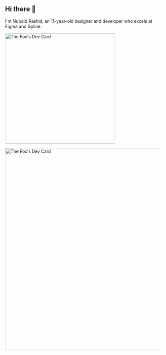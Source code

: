## Hi there 👋
<!--
**The-Fox-369/The-Fox-369** is a ✨ _special_ ✨ repository because its `README.md` (this file) appears on your GitHub profile.

Here are some ideas to get you started:

- 🔭 I’m currently working on ...
- 🌱 I’m currently learning ...
- 👯 I’m looking to collaborate on ...
- 🤔 I’m looking for help with ...
- 💬 Ask me about ...
- 📫 How to reach me: ...
- 😄 Pronouns: ...
- ⚡ Fun fact: ...
-->
I'm Nubaid Rashid, an 11-year-old designer and developer who excels at Figma and Spline.

<a href="https://app.daily.dev/thefox"><img src="https://api.daily.dev/devcards/v2/yJnXD9sHEzT20TjeyIrHG.png?type=default&r=7cy" width="356" alt="The Fox's Dev Card"/></a>

<a href="https://app.daily.dev/thefox"><img src="https://api.daily.dev/devcards/v2/yJnXD9sHEzT20TjeyIrHG.png?type=wide&r=7cy" width="652" alt="The Fox's Dev Card"/></a>
